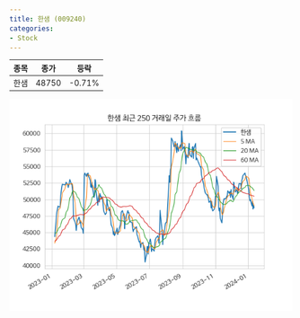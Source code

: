 ```yaml
---
title: 한샘 (009240)
categories:
- Stock
---
```


|종목|종가|등락|
|----|----|----|
|한샘|48750|-0.71%|

<!-- more -->

![009240](/assets/images/stock/009240.png)